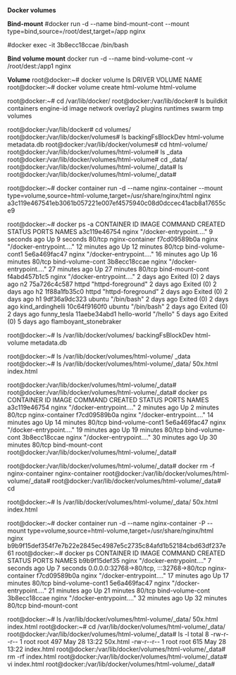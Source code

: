**Docker volumes**

**Bind-mount**
#docker run -d --name bind-mount-cont --mount type=bind,source=/root/dest,target=/app nginx

#docker exec -it 3b8ecc18ccae /bin/bash

**Bind volume mount**
docker run -d --name bind-volume-cont -v /root/dest:/app1 nginx

**Volume**
root@docker:~# docker volume ls
DRIVER    VOLUME NAME
root@docker:~# docker volume create html-volume
html-volume

root@docker:~# cd /var/lib/docker/
root@docker:/var/lib/docker# ls
buildkit  containers  engine-id  image  network  overlay2  plugins  runtimes  swarm  tmp  volumes

root@docker:/var/lib/docker# cd volumes/
root@docker:/var/lib/docker/volumes# ls
backingFsBlockDev  html-volume  metadata.db
root@docker:/var/lib/docker/volumes# cd html-volume/
root@docker:/var/lib/docker/volumes/html-volume# ls
_data
root@docker:/var/lib/docker/volumes/html-volume# cd _data/
root@docker:/var/lib/docker/volumes/html-volume/_data# ls
root@docker:/var/lib/docker/volumes/html-volume/_data# 

root@docker:~# docker container run -d --name nginx-container --mount type=volume,source=html-volume,target=/usr/share/nginx/html nginx
a3c119e467541eb3061b057221e007ef4575940c08d0dccec41acb8a17655ce9

root@docker:~# docker ps -a
CONTAINER ID   IMAGE         COMMAND                  CREATED          STATUS                  PORTS     NAMES
a3c119e46754   nginx         "/docker-entrypoint.…"   9 seconds ago    Up 9 seconds            80/tcp    nginx-container
f7cd09589b0a   nginx         "/docker-entrypoint.…"   12 minutes ago   Up 12 minutes           80/tcp    bind-volume-cont1
5e6a469fac47   nginx         "/docker-entrypoint.…"   16 minutes ago   Up 16 minutes           80/tcp    bind-volume-cont
3b8ecc18ccae   nginx         "/docker-entrypoint.…"   27 minutes ago   Up 27 minutes           80/tcp    bind-mount-cont
f4abd457b1c5   nginx         "/docker-entrypoint.…"   2 days ago       Exited (0) 2 days ago             n2
75a726c4c587   httpd         "httpd-foreground"       2 days ago       Exited (0) 2 days ago             h2
1f88a1fb35c0   httpd         "httpd-foreground"       2 days ago       Exited (0) 2 days ago             h1
9df36a9dc323   ubuntu        "/bin/bash"              2 days ago       Exited (0) 2 days ago             kind_ardinghelli
10c64f9160f0   ubuntu        "/bin/bash"              2 days ago       Exited (0) 2 days ago             funny_tesla
11aebe34abd1   hello-world   "/hello"                 5 days ago       Exited (0) 5 days ago             flamboyant_stonebraker

root@docker:~# ls /var/lib/docker/volumes/
backingFsBlockDev  html-volume  metadata.db

root@docker:~# ls /var/lib/docker/volumes/html-volume/
_data
root@docker:~# ls /var/lib/docker/volumes/html-volume/_data/
50x.html  index.html


root@docker:/var/lib/docker/volumes/html-volume/_data# 
root@docker:/var/lib/docker/volumes/html-volume/_data# docker ps
CONTAINER ID   IMAGE     COMMAND                  CREATED          STATUS          PORTS     NAMES
a3c119e46754   nginx     "/docker-entrypoint.…"   2 minutes ago    Up 2 minutes    80/tcp    nginx-container
f7cd09589b0a   nginx     "/docker-entrypoint.…"   14 minutes ago   Up 14 minutes   80/tcp    bind-volume-cont1
5e6a469fac47   nginx     "/docker-entrypoint.…"   19 minutes ago   Up 19 minutes   80/tcp    bind-volume-cont
3b8ecc18ccae   nginx     "/docker-entrypoint.…"   30 minutes ago   Up 30 minutes   80/tcp    bind-mount-cont
root@docker:/var/lib/docker/volumes/html-volume/_data# 

root@docker:/var/lib/docker/volumes/html-volume/_data# docker rm -f nginx-container
nginx-container
root@docker:/var/lib/docker/volumes/html-volume/_data# 
root@docker:/var/lib/docker/volumes/html-volume/_data# cd


root@docker:~# ls /var/lib/docker/volumes/html-volume/_data/
50x.html  index.html
 

root@docker:~# docker container run -d --name nginx-container -P --mount type=volume,source=html-volume,target=/usr/share/nginx/html nginx
b9b9f15def354f7e7b22e2845ec4987e5c2735c84afd1b52184cbd63df237e61
root@docker:~# docker ps
CONTAINER ID   IMAGE     COMMAND                  CREATED          STATUS          PORTS                                     NAMES
b9b9f15def35   nginx     "/docker-entrypoint.…"   7 seconds ago    Up 7 seconds    0.0.0.0:32768->80/tcp, :::32768->80/tcp   nginx-container
f7cd09589b0a   nginx     "/docker-entrypoint.…"   17 minutes ago   Up 17 minutes   80/tcp                                    bind-volume-cont1
5e6a469fac47   nginx     "/docker-entrypoint.…"   21 minutes ago   Up 21 minutes   80/tcp                                    bind-volume-cont
3b8ecc18ccae   nginx     "/docker-entrypoint.…"   32 minutes ago   Up 32 minutes   80/tcp                                    bind-mount-cont


root@docker:~# ls /var/lib/docker/volumes/html-volume/_data/
50x.html  index.html
root@docker:~# cd /var/lib/docker/volumes/html-volume/_data/
root@docker:/var/lib/docker/volumes/html-volume/_data# ls -l
total 8
-rw-r--r-- 1 root root 497 May 28 13:22 50x.html
-rw-r--r-- 1 root root 615 May 28 13:22 index.html
root@docker:/var/lib/docker/volumes/html-volume/_data# rm -rf index.html 
root@docker:/var/lib/docker/volumes/html-volume/_data# vi index.html
root@docker:/var/lib/docker/volumes/html-volume/_data# 
